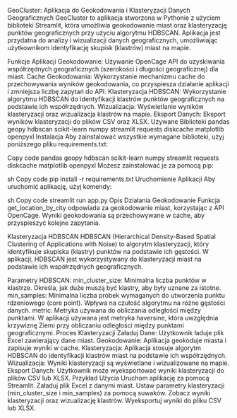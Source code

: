 GeoCluster: Aplikacja do Geokodowania i Klasteryzacji Danych Geograficznych
GeoCluster to aplikacja stworzona w Pythonie z użyciem biblioteki Streamlit, która umożliwia geokodowanie miast oraz klasteryzację punktów geograficznych przy użyciu algorytmu HDBSCAN. Aplikacja jest przydatna do analizy i wizualizacji danych geograficznych, umożliwiając użytkownikom identyfikację skupisk (klastrów) miast na mapie.

Funkcje Aplikacji
Geokodowanie: Używanie OpenCage API do uzyskiwania współrzędnych geograficznych (szerokości i długości geograficznej) dla miast.
Cache Geokodowania: Wykorzystanie mechanizmu cache do przechowywania wyników geokodowania, co przyspiesza działanie aplikacji i zmniejsza liczbę zapytań do API.
Klasteryzacja HDBSCAN: Wykorzystanie algorytmu HDBSCAN do identyfikacji klastrów punktów geograficznych na podstawie ich współrzędnych.
Wizualizacja: Wyświetlanie wyników klasteryzacji oraz wizualizacja klastrów na mapie.
Eksport Danych: Eksport wyników klasteryzacji do plików CSV oraz XLSX.
Używane Biblioteki
pandas
geopy
hdbscan
scikit-learn
numpy
streamlit
requests
diskcache
matplotlib
openpyxl
Instalacja
Aby zainstalować wszystkie wymagane biblioteki, użyj poniższego pliku requirements.txt:

Copy code
pandas
geopy
hdbscan
scikit-learn
numpy
streamlit
requests
diskcache
matplotlib
openpyxl
Możesz zainstalować je za pomocą pip:

sh
Copy code
pip install -r requirements.txt
Uruchomienie Aplikacji
Aby uruchomić aplikację, użyj komendy:

sh
Copy code
streamlit run app.py
Opis Działania
Geokodowanie
Funkcja get_location_by_city odpowiada za geokodowanie miast, korzystając z API OpenCage. Wyniki geokodowania są przechowywane w cache, aby przyspieszyć kolejne zapytania.

Klasteryzacja HDBSCAN
HDBSCAN (Hierarchical Density-Based Spatial Clustering of Applications with Noise) to algorytm klasteryzacji, który identyfikuje skupiska (klastry) punktów na podstawie ich gęstości. W aplikacji, HDBSCAN jest wykorzystywany do klasteryzacji miast na podstawie ich współrzędnych geograficznych.

Parametry HDBSCAN:
min_cluster_size: Minimalna liczba punktów w klastrze. Określa, jak duże muszą być klastry, aby były uznane za istotne.
min_samples: Minimalna liczba próbek wymaganych do utworzenia punktu rdzeniowego (core point). Wpływa na czułość algorytmu na różne gęstości danych.
metric: Metryka używana do obliczania odległości między punktami. W aplikacji używana jest metryka haversine, która uwzględnia krzywiznę Ziemi przy obliczaniu odległości między punktami geograficznymi.
Proces Klasteryzacji
Załaduj Dane: Użytkownik ładuje plik Excel zawierający dane miast.
Geokodowanie: Aplikacja geokoduje miasta i zapisuje wyniki w cache.
Klasteryzacja: Aplikacja stosuje algorytm HDBSCAN do identyfikacji klastrów miast na podstawie ich współrzędnych.
Wizualizacja: Wyniki klasteryzacji są wyświetlane i wizualizowane na mapie.
Eksport Danych: Użytkownik może wyeksportować wyniki klasteryzacji do plików CSV lub XLSX.
Przykład Użycia
Uruchom aplikację za pomocą Streamlit.
Załaduj plik Excel z danymi miast.
Ustaw parametry klasteryzacji (min_cluster_size i min_samples) za pomocą suwaków.
Zobacz wyniki klasteryzacji oraz wizualizację klastrów.
Wyeksportuj wyniki do pliku CSV lub XLSX.
